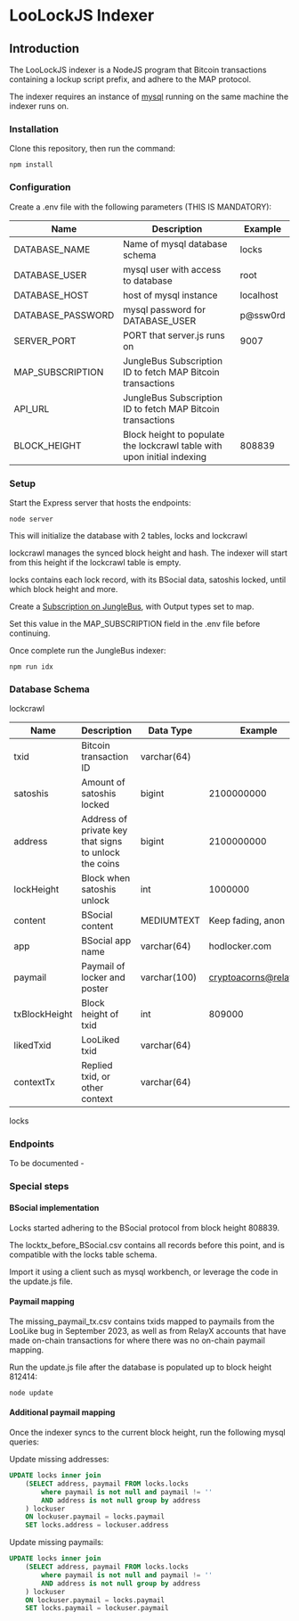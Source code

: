 # LooLockJS Indexer

## Introduction

The LooLockJS indexer is a NodeJS program that Bitcoin transactions containing a lockup script prefix, and adhere to the MAP protocol.

The indexer requires an instance of [mysql](https://www.mysql.com/) running on the same machine the indexer runs on.

### Installation

Clone this repository, then run the command:

```npm install```

### Configuration

Create a .env file with the following parameters (THIS IS MANDATORY):

| Name | Description | Example |
| ----------- | ----------- | ----------- |
| DATABASE_NAME | Name of mysql database schema | locks |
| DATABASE_USER | mysql user with access to database | root |
| DATABASE_HOST | host of mysql instance | localhost |
| DATABASE_PASSWORD | mysql password for DATABASE_USER | p@ssw0rd |
| SERVER_PORT | PORT that server.js runs on | 9007 |
| MAP_SUBSCRIPTION | JungleBus Subscription ID to fetch MAP Bitcoin transactions | |
| API_URL | JungleBus Subscription ID to fetch MAP Bitcoin transactions | |
| BLOCK_HEIGHT | Block height to populate the lockcrawl table with upon initial indexing | 808839 | 

### Setup

Start the Express server that hosts the endpoints:

```node server```

This will initialize the database with 2 tables, locks and lockcrawl

lockcrawl manages the synced block height and hash. The indexer will start from this height if the lockcrawl table is empty.

locks contains each lock record, with its BSocial data, satoshis locked, until which block height and more.

Create a [Subscription on JungleBus](https://junglebus.gorillapool.io/junglebus/subscriptions), with Output types set to map.

Set this value in the MAP_SUBSCRIPTION field in the .env file before continuing.

Once complete run the JungleBus indexer:

```npm run idx```

### Database Schema

lockcrawl

| Name | Description | Data Type | Example |
| ----------- | ----------- | ----------- | ----------- |
| txid | Bitcoin transaction ID | varchar(64) |  |
| satoshis | Amount of satoshis locked | bigint | 2100000000 |
| address | Address of private key that signs to unlock the coins | bigint | 2100000000 |
| lockHeight | Block when satoshis unlock | int | 1000000 |
| content | BSocial content | MEDIUMTEXT | Keep fading, anon |
| app | BSocial app name | varchar(64) | hodlocker.com |
| paymail | Paymail of locker and poster | varchar(100) | cryptoacorns@relayx.io |
| txBlockHeight | Block height of txid | int | 809000 |
| likedTxid | LooLiked txid | varchar(64) | |
| contextTx | Replied txid, or other context | varchar(64) | |

locks

### Endpoints

To be documented -

### Special steps

#### BSocial implementation

Locks started adhering to the BSocial protocol from block height 808839.

The locktx_before_BSocial.csv contains all records before this point, and is compatible with the locks table schema.

Import it using a client such as mysql workbench, or leverage the code in the update.js file.

#### Paymail mapping

The missing_paymail_tx.csv contains txids mapped to paymails from the LooLike bug in September 2023, as well as from RelayX accounts that have made on-chain transactions for where there was no on-chain paymail mapping.

Run the update.js file after the database is populated up to block height 812414:

```node update```

#### Additional paymail mapping

Once the indexer syncs to the current block height, run the following mysql queries:

Update missing addresses:

```sql 
UPDATE locks inner join 
    (SELECT address, paymail FROM locks.locks 
        where paymail is not null and paymail != '' 
        AND address is not null group by address
    ) lockuser 
    ON lockuser.paymail = locks.paymail
    SET locks.address = lockuser.address

```

Update missing paymails:

```sql 
UPDATE locks inner join 
    (SELECT address, paymail FROM locks.locks 
        where paymail is not null and paymail != '' 
        AND address is not null group by address
    ) lockuser 
    ON lockuser.paymail = locks.paymail
    SET locks.paymail = lockuser.paymail

```
